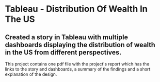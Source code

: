 # Tableau - Distribution Of Wealth In The US
## Created a story in Tableau with multiple dashboards displaying the distribution of wealth in the US from different perspectives.
This project contains one pdf file with the project's report which has the links to the story and dashboards, a summary of the findings and a short explanation of the design.
